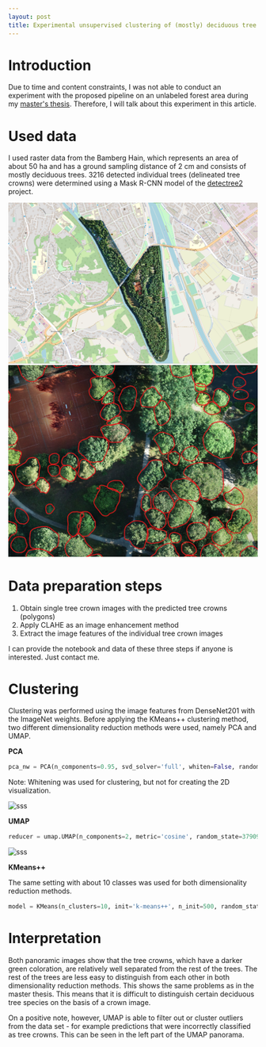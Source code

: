```yaml
---
layout: post
title: Experimental unsupervised clustering of (mostly) deciduous tree species
---
```


# Introduction

Due to time and content constraints, I was not able to conduct an experiment with the proposed pipeline on an unlabeled forest area during my [master's thesis](https://www.researchgate.net/publication/375121342_Unsupervised_Machine_Learning_via_Feature_Extraction_and_Clustering_to_Classify_Tree_Species_from_High-Resolution_UAV-based_RGB_Image_Data). Therefore, I will talk about this experiment in this article.


# Used data

I used raster data from the Bamberg Hain, which represents an area of about 50 ha and has a ground sampling distance of 2 cm and consists of mostly deciduous trees. 3216 detected individual trees (delineated tree crowns) were determined using a Mask R-CNN model of the [detectree2](https://github.com/PatBall1/detectree2) project.

![bamberg-hain-img](../assets/bamberg-hain.png)
![bamberg-hain-predictions](../assets/bamberg-hain-predictions.png)

# Data preparation steps

1. Obtain single tree crown images with the predicted tree crowns (polygons)
2. Apply CLAHE as an image enhancement method
3. Extract the image features of the individual tree crown images

I can provide the notebook and data of these three steps if anyone is interested. Just contact me.

# Clustering

Clustering was performed using the image features from DenseNet201 with the ImageNet weights. Before applying the KMeans++ clustering method, two different dimensionality reduction methods were used, namely PCA and UMAP.

**PCA**

```python
pca_nw = PCA(n_components=0.95, svd_solver='full', whiten=False, random_state=42)
```
Note: Whitening was used for clustering, but not for creating the 2D visualization.

![sss](../assets/bamberg-hain-pca-pano.png)

**UMAP**

```python
reducer = umap.UMAP(n_components=2, metric='cosine', random_state=379093) 
```

![sss](../assets/bamberg-hain-umap-pano.png)

**KMeans++**

The same setting with about 10 classes was used for both dimensionality reduction methods.

```python
model = KMeans(n_clusters=10, init='k-means++', n_init=500, random_state=42)
```


# Interpretation

Both panoramic images show that the tree crowns, which have a darker green coloration, are relatively well separated from the rest of the trees. The rest of the trees are less easy to distinguish from each other in both dimensionality reduction methods. This shows the same problems as in the master thesis. This means that it is difficult to distinguish certain deciduous tree species on the basis of a crown image.

On a positive note, however, UMAP is able to filter out or cluster outliers from the data set - for example predictions that were incorrectly classified as tree crowns. This can be seen in the left part of the UMAP panorama.
